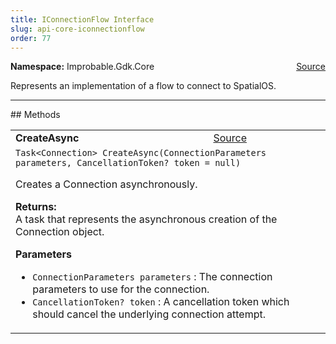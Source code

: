 ```yaml
---
title: IConnectionFlow Interface
slug: api-core-iconnectionflow
order: 77
---
```


<p><b>Namespace:</b> Improbable.Gdk.Core<span style="float: right"><a href="https://www.github.com/spatialos/gdk-for-unity/blob/0.3.3/workers/unity/Packages/io.improbable.gdk.core/Worker/ConnectionHandlers/ConnectionFlows.cs/#L13">Source</a></span></p>

</p>


<p>Represents an implementation of a flow to connect to SpatialOS. </p>













</p>
<hr style="width:100%; border-top-color:#d8d8d8" />
## Methods


</p>


<table class="io-api-doc">    <tr>        <td class="io-api-doc-name"><a id="createasync-connectionparameters-cancellationtoken"></a><b>CreateAsync</b></td>        <td class="io-api-doc-source"><a href="https://www.github.com/spatialos/gdk-for-unity/blob/0.3.3/workers/unity/Packages/io.improbable.gdk.core/Worker/ConnectionHandlers/ConnectionFlows.cs/#L21">Source</a></td>    </tr>    <tr>        <td class="io-api-doc-content" colspan="2"><code>Task&lt;Connection&gt; CreateAsync(ConnectionParameters parameters, CancellationToken? token = null)</code></p>Creates a Connection asynchronously. </p><b>Returns:</b></br>A task that represents the asynchronous creation of the Connection object.</p><b>Parameters</b><ul><li><code>ConnectionParameters parameters</code> : The connection parameters to use for the connection.</li><li><code>CancellationToken? token</code> : A cancellation token which should cancel the underlying connection attempt.</li></ul></td>    </tr></table>



